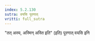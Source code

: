 ```yaml
---
index: 5.2.130
sutra: वयसि पूरणात्‌
vritti: full_sutra
---
```


"तत् अस्य, अस्मिन् अस्ति इति" (इति) पूरणात् वयसि इनि 